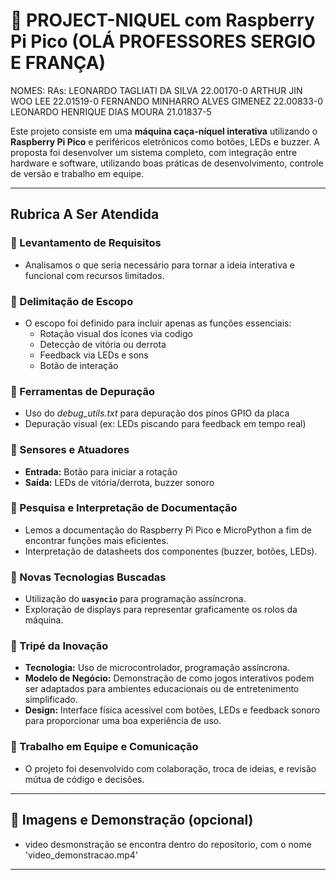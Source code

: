 # 🎰 PROJECT-NIQUEL com Raspberry Pi Pico (OLÁ PROFESSORES SERGIO E FRANÇA)

NOMES:                              RAs:
LEONARDO TAGLIATI DA SILVA          22.00170-0
ARTHUR JIN WOO LEE                  22.01519-0
FERNANDO MINHARRO ALVES GIMENEZ     22.00833-0
LEONARDO HENRIQUE DIAS MOURA        21.01837-5

Este projeto consiste em uma **máquina caça-níquel interativa** utilizando o **Raspberry Pi Pico** e periféricos eletrônicos como botões, LEDs e buzzer. A proposta foi desenvolver um sistema completo, com integração entre hardware e software, utilizando boas práticas de desenvolvimento, controle de versão e trabalho em equipe.

---

## Rubrica A Ser Atendida

### 📌 Levantamento de Requisitos
- Analisamos o que seria necessário para tornar a ideia interativa e funcional com recursos limitados.

### 📌 Delimitação de Escopo
- O escopo foi definido para incluir apenas as funções essenciais: 
    - Rotação visual dos ícones via codigo
    - Detecção de vitória ou derrota
    - Feedback via LEDs e sons
    - Botão de interação


### 📌 Ferramentas de Depuração
- Uso do *debug_utils.txt* para depuração dos pinos GPIO da placa
- Depuração visual (ex: LEDs piscando para feedback em tempo real)

### 📌 Sensores e Atuadores
- **Entrada:** Botão para iniciar a rotação
- **Saída:** LEDs de vitória/derrota, buzzer sonoro

### 📌 Pesquisa e Interpretação de Documentação
- Lemos a documentação do Raspberry Pi Pico e MicroPython a fim de encontrar funções mais eficientes.
- Interpretação de datasheets dos componentes (buzzer, botões, LEDs).

### 📌 Novas Tecnologias Buscadas
- Utilização do **`uasyncio`** para programação assíncrona.
- Exploração de displays para representar graficamente os rolos da máquina.

### 📌 Tripé da Inovação
- **Tecnologia:** Uso de microcontrolador, programação assíncrona.
- **Modelo de Negócio:** Demonstração de como jogos interativos podem ser adaptados para ambientes educacionais ou de entretenimento simplificado.
- **Design:** Interface física acessível com botões, LEDs e feedback sonoro para proporcionar uma boa experiência de uso.

### 📌 Trabalho em Equipe e Comunicação
- O projeto foi desenvolvido com colaboração, troca de ideias, e revisão mútua de código e decisões.

---

## 📸 Imagens e Demonstração (opcional)
- video desmonstração se encontra dentro do repositorio, com o nome 'video_demonstracao.mp4'

---